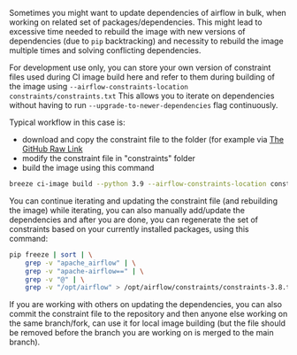 <!--
 Licensed to the Apache Software Foundation (ASF) under one
 or more contributor license agreements.  See the NOTICE file
 distributed with this work for additional information
 regarding copyright ownership.  The ASF licenses this file
 to you under the Apache License, Version 2.0 (the
 "License"); you may not use this file except in compliance
 with the License.  You may obtain a copy of the License at

   http://www.apache.org/licenses/LICENSE-2.0

 Unless required by applicable law or agreed to in writing,
 software distributed under the License is distributed on an
 "AS IS" BASIS, WITHOUT WARRANTIES OR CONDITIONS OF ANY
 KIND, either express or implied.  See the License for the
 specific language governing permissions and limitations
 under the License.
 -->

Sometimes you might want to update dependencies of airflow in bulk, when working on related set of
packages/dependencies. This might lead to excessive time needed to rebuild the image with new versions
of dependencies (due to `pip` backtracking) and necessity to rebuild the image multiple times
and solving conflicting dependencies.

For development use only, you can store your own version of constraint files used during CI image build
here and refer to them during building of the image using `--airflow-constraints-location constraints/constraints.txt`
This allows you to iterate on dependencies without having to run `--upgrade-to-newer-dependencies` flag continuously.

Typical workflow in this case is:

* download and copy the constraint file to the folder (for example via
[The GitHub Raw Link](https://raw.githubusercontent.com/apache/airflow/constraints-main/constraints-3.8.txt)
* modify the constraint file in "constraints" folder
* build the image using this command

```bash
breeze ci-image build --python 3.9 --airflow-constraints-location constraints/constraints-3.8txt
```

You can continue iterating and updating the constraint file (and rebuilding the image)
while iterating, you can also manually add/update the dependencies and after you are done,
you can regenerate the set of constraints based on your currently installed packages, using this command:

```bash
pip freeze | sort | \
    grep -v "apache_airflow" | \
    grep -v "apache-airflow==" | \
    grep -v "@" | \
    grep -v "/opt/airflow" > /opt/airflow/constraints/constraints-3.8.txt
```

If you are working with others on updating the dependencies, you can also commit the constraint
file to the repository and then anyone else working on the same branch/fork, can use it for local
image building (but the file should be removed before the branch you are working on is merged to
the main branch).
